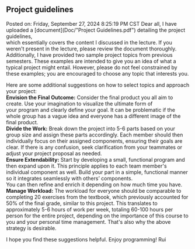 ## Project guidelines
Posted on: Friday, September 27, 2024 8:25:19 PM CST
Dear all,
I have uploaded a [document](Doc/"Project Guidelines.pdf") detailing the project guidelines,   
which essentially covers the content I discussed in the lecture.
If you weren't present in the lecture, please review the document thoroughly.
Additionally, I have provided two sample project topics from previous semesters.
These examples are intended to give you an idea of what a typical project might entail.
However, please do not feel constrained by these examples; you are encouraged to choose any topic that interests you.  

Here are some additional suggestions on how to select topics and approach your project:  
**Envision the Final Outcome:** Consider the final product you all aim to create. Use your imagination to visualize the ultimate form of   
your program and clearly define your goal. It can be problematic if the whole group has a vague idea and everyone has a different image 
of the final product.  
**Divide the Work:** Break down the project into 5-6 parts based on your group size and assign these parts accordingly. Each member
should then individually focus on their assigned components, ensuring their goals are clear. If there is any confusion, seek clarification 
from your teammates or adjust your project proposal as needed.  
**Ensure Extendability:** Start by developing a small, functional program and then expand upon it. This principle applies to each 
team member's individual component as well. Build your part in a simple, functional manner so it integrates seamlessly with others’  components.   
You can then refine and enrich it depending on how much time you have.  
**Manage Workload:** The workload for everyone should be comparable to completing 20 exercises from the textbook, which previously 
accounted for 50% of the final grade, similar to this project. This translates to approximately 5-6 hours of work per week, totaling 
60-100 hours per person for the entire project, depending on the importance of this course to you and your personal time management. That's also why the above strategy is desirable.  

I hope you find these suggestions helpful. Enjoy programming!
Rui

